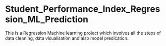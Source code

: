# Student_Performance_Index_Regression_ML_Prediction
This is a Regression Machine learning project which involves all the steps of data cleaning, data visualisation and also model predication.
